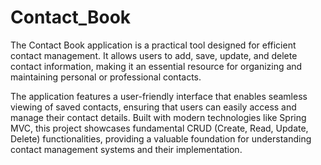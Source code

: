 # Contact_Book
The Contact Book application is a practical tool designed for efficient contact management. It allows users to add, save, update, and delete contact information, making it an essential resource for organizing and maintaining personal or professional contacts.

The application features a user-friendly interface that enables seamless viewing of saved contacts, ensuring that users can easily access and manage their contact details. Built with modern technologies like Spring MVC, this project showcases fundamental CRUD (Create, Read, Update, Delete) functionalities, providing a valuable foundation for understanding contact management systems and their implementation.
